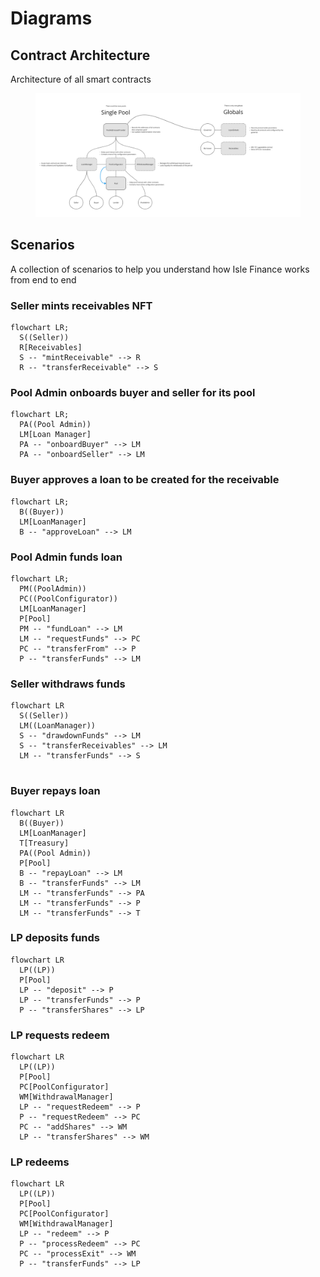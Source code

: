 # Diagrams

## Contract Architecture

Architecture of all smart contracts&#x20;

<figure><img src="../.gitbook/assets/image.png" alt=""><figcaption></figcaption></figure>

## Scenarios

A collection of scenarios to help you understand how Isle Finance works from end to end

### Seller mints receivables NFT

```mermaid
flowchart LR;
  S((Seller))
  R[Receivables]
  S -- "mintReceivable" --> R
  R -- "transferReceivable" --> S
```

### Pool Admin onboards buyer and seller for its pool

```mermaid
flowchart LR;
  PA((Pool Admin))
  LM[Loan Manager]
  PA -- "onboardBuyer" --> LM
  PA -- "onboardSeller" --> LM
```

### Buyer approves a loan to be created for the receivable

```mermaid
flowchart LR;
  B((Buyer))
  LM[LoanManager]
  B -- "approveLoan" --> LM
```

### Pool Admin funds loan

```mermaid
flowchart LR;
  PM((PoolAdmin))
  PC((PoolConfigurator))
  LM[LoanManager]
  P[Pool]
  PM -- "fundLoan" --> LM
  LM -- "requestFunds" --> PC
  PC -- "transferFrom" --> P
  P -- "transferFunds" --> LM  
```

### Seller withdraws funds

```mermaid
flowchart LR
  S((Seller))
  LM((LoanManager))
  S -- "drawdownFunds" --> LM
  S -- "transferReceivables" --> LM
  LM -- "transferFunds" --> S
  
```

### Buyer repays loan

```mermaid
flowchart LR
  B((Buyer))
  LM[LoanManager]
  T[Treasury]
  PA((Pool Admin))
  P[Pool]
  B -- "repayLoan" --> LM
  B -- "transferFunds" --> LM
  LM -- "transferFunds" --> PA
  LM -- "transferFunds" --> P
  LM -- "transferFunds" --> T
```

### LP deposits funds

```mermaid
flowchart LR
  LP((LP))
  P[Pool]
  LP -- "deposit" --> P
  LP -- "transferFunds" --> P
  P -- "transferShares" --> LP
```

### LP requests redeem

```mermaid
flowchart LR
  LP((LP))
  P[Pool]
  PC[PoolConfigurator]
  WM[WithdrawalManager]
  LP -- "requestRedeem" --> P
  P -- "requestRedeem" --> PC
  PC -- "addShares" --> WM
  LP -- "transferShares" --> WM
```

### LP redeems

```mermaid
flowchart LR
  LP((LP))
  P[Pool]
  PC[PoolConfigurator]
  WM[WithdrawalManager]
  LP -- "redeem" --> P
  P -- "processRedeem" --> PC
  PC -- "processExit" --> WM
  P -- "transferFunds" --> LP
```

